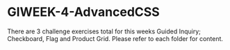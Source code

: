 # GIWEEK-4-AdvancedCSS

There are 3 challenge exercises total for this weeks Guided Inquiry; Checkboard, Flag and Product Grid. 
Please refer to each folder for content. 
